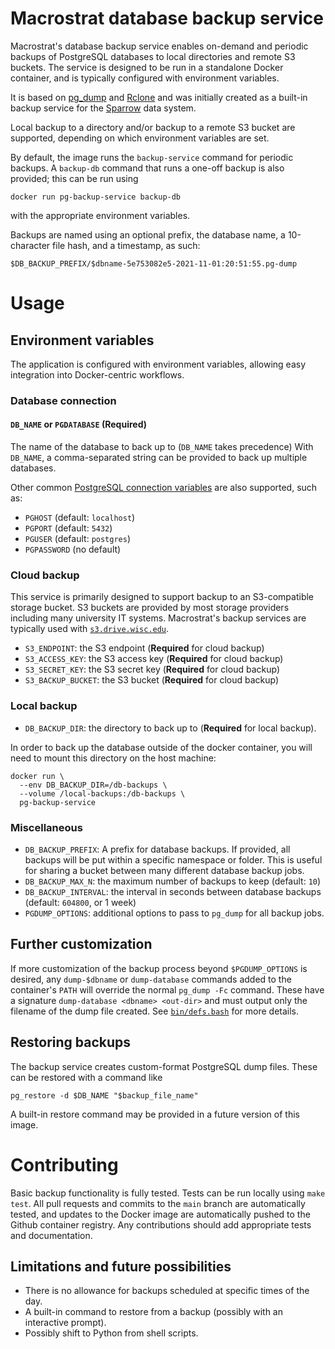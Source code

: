 # Macrostrat database backup service

Macrostrat's database backup service enables on-demand and periodic backups of
PostgreSQL databases to local directories and remote S3 buckets. The service
is designed to be run in a standalone Docker container, and is typically configured
with environment variables.

It is based on [pg_dump](https://www.postgresql.org/docs/current/app-pgdump.html)
and [Rclone](https://rclone.org) and was initially created as
a built-in backup service for the [Sparrow](https://sparrow-data.org) data system.

Local backup to a directory and/or backup to a remote S3 bucket
are supported, depending on which environment variables are set.

By default, the image runs the `backup-service` command for periodic backups. A
`backup-db` command that runs a one-off backup is also provided;
this can be run using
```
docker run pg-backup-service backup-db
```
with the appropriate environment variables.

Backups are named using an optional prefix, the database name, a 10-character file hash, and a timestamp, as such:
```
$DB_BACKUP_PREFIX/$dbname-5e753082e5-2021-11-01:20:51:55.pg-dump
```

# Usage
## Environment variables

The application is configured with environment variables, allowing easy integration into Docker-centric workflows.
### Database connection

#### `DB_NAME` or `PGDATABASE` (**Required**)
The name of the database to back up to (`DB_NAME` takes precedence)
With `DB_NAME`, a comma-separated string can be provided to back up multiple databases.

Other common [PostgreSQL connection variables](https://www.postgresql.org/docs/current/libpq-envars.html)
are also supported, such as:

- `PGHOST` (default: `localhost`)
- `PGPORT` (default: `5432`)
- `PGUSER` (default: `postgres`)
- `PGPASSWORD` (no default)

### Cloud backup

This service is primarily designed to support backup to an S3-compatible storage bucket. S3 buckets are provided
by most storage providers including many university IT systems. Macrostrat's backup services are typically used with
[`s3.drive.wisc.edu`](https://s3.drive.wisc.edu).

- `S3_ENDPOINT`: the S3 endpoint (**Required** for cloud backup)
- `S3_ACCESS_KEY`: the S3 access key (**Required** for cloud backup)
- `S3_SECRET_KEY`: the S3 secret key (**Required** for cloud backup)
- `S3_BACKUP_BUCKET`: the S3 bucket (**Required** for cloud backup)

### Local backup

- `DB_BACKUP_DIR`: the directory to back up to (**Required** for local backup).

In order to back up the database outside of the docker container, you will need to mount this directory on the host
machine:
```
docker run \
  --env DB_BACKUP_DIR=/db-backups \
  --volume /local-backups:/db-backups \
  pg-backup-service
```
### Miscellaneous

- `DB_BACKUP_PREFIX`: A prefix for database backups. If provided, all backups will be put within
  a specific namespace or folder. This is useful for sharing a bucket between many different database backup jobs.
- `DB_BACKUP_MAX_N`: the maximum number of backups to keep (default: `10`)
- `DB_BACKUP_INTERVAL`: the interval in seconds between database backups (default: `604800`, or 1 week)
- `PGDUMP_OPTIONS`: additional options to pass to `pg_dump` for all backup jobs.

## Further customization

If more customization of the backup process beyond `$PGDUMP_OPTIONS` is desired, any `dump-$dbname` or `dump-database` 
commands added to the container's `PATH` will override the normal `pg_dump -Fc` command.
These have a signature `dump-database <dbname> <out-dir>` and must output only the filename of the dump file created.
See [`bin/defs.bash`](bin/defs.bash#L14) for more details.

## Restoring backups

The backup service creates custom-format PostgreSQL dump files.
These can be restored with a command like
```
pg_restore -d $DB_NAME "$backup_file_name"
```
A built-in restore command may be provided in a future
version of this image.

# Contributing

Basic backup functionality is fully tested. Tests can be run locally using `make test`.
All pull requests and commits to the `main` branch
are automatically tested, and updates to the Docker image are automatically pushed to the Github container registry.
Any contributions should add appropriate tests and documentation.
## Limitations and future possibilities

- There is no allowance for backups scheduled at specific
  times of the day.
- A built-in command to restore from a backup (possibly with an interactive prompt).
- Possibly shift to Python from shell scripts.
